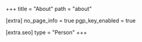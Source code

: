 +++
title = "About"
path = "about"

[extra]
no_page_info = true
pgp_key_enabled = true

[extra.seo]
type = "Person"
+++
